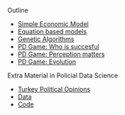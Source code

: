 Outline
 - [Simple Economic Model](https://nbviewer.jupyter.org/github/uzay00/KaVe-Egitim/blob/master/KarmasikSistemler/Boun%20cmpe557%20Semınar/Lecture%200%20-%20Simple%20Economic%20Model.ipynb)
 - [Equation based models](https://nbviewer.jupyter.org/github/uzay00/KaVe-Egitim/blob/master/KarmasikSistemler/Boun%20cmpe557%20Semınar/Lecture%201-%20Introduction%20to%20Modeling%20with%20Python%20.ipynb)
 - [Genetic Algorithms](https://nbviewer.jupyter.org/github/uzay00/KaVe-Egitim/blob/master/KarmasikSistemler/Boun%20cmpe557%20Semınar/Lecture%202%20-%20Genetic%20Algorithm%20Shortest%20Path%20Clean%20Code%20.ipynb)
 - [PD Game: Who is succesful](https://nbviewer.jupyter.org/github/uzay00/KaVe-Egitim/blob/master/KarmasikSistemler/Boun%20cmpe557%20Semınar/PD%20Game%20-%20Success.ipynb)
 - [PD Game: Perception matters](https://nbviewer.jupyter.org/github/uzay00/KaVe-Egitim/blob/master/KarmasikSistemler/Boun%20cmpe557%20Semınar/PD%20Game%20-%20Perception%20Basics.ipynb)
 - [PD Game: Evolution](https://nbviewer.jupyter.org/github/uzay00/KaVe-Egitim/blob/master/KarmasikSistemler/Boun%20cmpe557%20Semınar/PD%20Game%20-%20Evolution.ipynb)
 
 
Extra Material in Policial Data Science
 - [Turkey Political Opinions](https://nbviewer.jupyter.org/github/uzay00/KaVe-Egitim/blob/master/KarmasikSistemler/Boun%20cmpe557%20Semınar/589_UzayCetin_YunusEmre.pdf)
  - [Data](https://toolbox.google.com/datasetsearch/search?query=political%20data%20science%20turkish&docid=aTawmeyTgj449VemAAAAAA%3D%3D)
  - [Code](https://www.kaggle.com/yemregundogmus/turkey-political-opinions)
